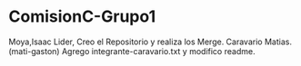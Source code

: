 # ComisionC-Grupo1
Moya,Isaac			Lider, Creo el Repositorio y realiza los Merge.
Caravario Matias. (mati-gaston) Agrego integrante-caravario.txt y modifico readme.